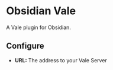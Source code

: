 # Obsidian Vale

A Vale plugin for Obsidian.

## Configure

- **URL:** The address to your Vale Server
